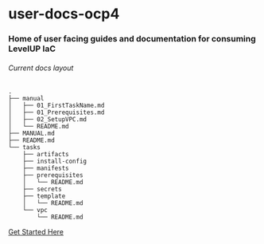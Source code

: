 # user-docs-ocp4    
### Home of user facing guides and documentation for consuming LevelUP IaC    

###### Current docs layout
```
.
├── manual
│   ├── 01_FirstTaskName.md
│   ├── 01_Prerequisites.md
│   ├── 02_SetupVPC.md
│   └── README.md
├── MANUAL.md
├── README.md
└── tasks
    ├── artifacts
    ├── install-config
    ├── manifests
    ├── prerequisites
    │   └── README.md
    ├── secrets
    ├── template
    │   └── README.md
    └── vpc
        └── README.md
```

[Get Started Here](MANUAL.md)
